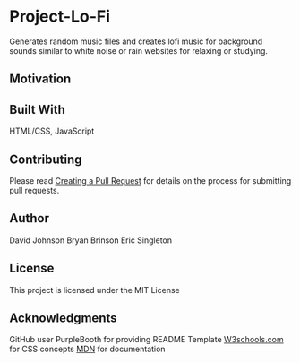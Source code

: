 # Project-Lo-Fi
Generates random music files and creates lofi music for background sounds similar to white noise or rain websites for relaxing or studying.

## Motivation

## Built With
HTML/CSS, JavaScript

## Contributing
Please read [Creating a Pull Request](https://help.github.com/articles/creating-a-pull-request/) for details on the process for submitting pull requests.

## Author
David Johnson
Bryan Brinson
Eric Singleton 

## License
This project is licensed under the MIT License

## Acknowledgments
GitHub user PurpleBooth for providing README Template
[W3schools.com](https://www.w3schools.com/) for CSS concepts
[MDN](https://developer.mozilla.org/en-US/) for documentation  

